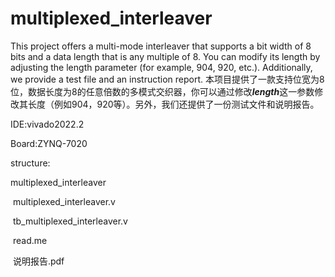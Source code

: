 # multiplexed_interleaver
This project offers a multi-mode interleaver that supports a bit width of 8 bits and a data length that is any multiple of 8. You can modify its length by adjusting the length parameter (for example, 904, 920, etc.). Additionally, we provide a test file and an instruction report.
本项目提供了一款支持位宽为8位，数据长度为8的任意倍数的多模式交织器，你可以通过修改***length***这一参数修改其长度（例如904，920等）。另外，我们还提供了一份测试文件和说明报告。


IDE:vivado2022.2

Board:ZYNQ-7020

structure:

multiplexed_interleaver

​	multiplexed_interleaver.v

​	tb_multiplexed_interleaver.v

​	read.me

​	说明报告.pdf
